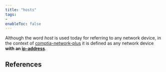```yaml
---
title: "hosts"
tags:
- 
enableToc: false
---
```


Although the word *host* is used today for referring to any network device, in the context of [comptia-network-plus](notes/comptia-network-plus.md) it is defined as any network device **with an [ip-address](notes/ip-address.md)**.

## References

